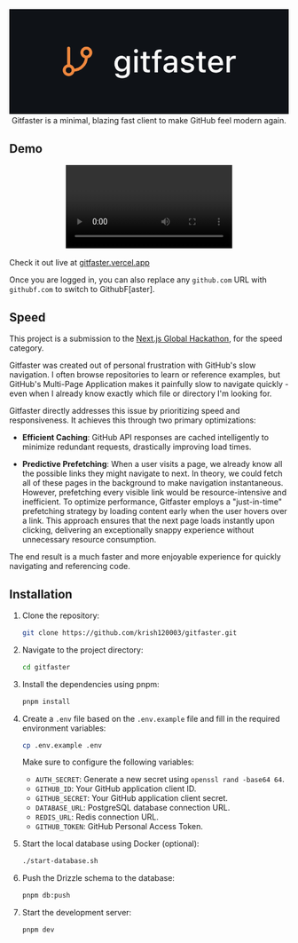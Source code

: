 <div align="center" style="text-wrap: balance;">
<!-- ![Gitfaster](./public/project-logo.png) -->
<img src="./public/project-logo.png" alt="Gitfaster Logo">
<div>Gitfaster is a minimal, blazing fast client to make GitHub feel modern again.</div>
</div>

## Demo

<!-- https://github.com/user-attachments/assets/ee143c0e-e5d8-417f-a0c7-02da55a9d235 -->

<div align="center">
    <video src="https://github.com/user-attachments/assets/ee143c0e-e5d8-417f-a0c7-02da55a9d235" controls style="max-height: 600px; margin: auto;"></video>
</div>

Check it out live at [gitfaster.vercel.app](https://gitfaster.dev)

Once you are logged in, you can also replace any `github.com` URL with `githubf.com` to switch to GithubF[aster].

## Speed

This project is a submission to the [Next.js Global Hackathon](https://x.com/nextjs/status/1907878486636675413), for the speed category.

Gitfaster was created out of personal frustration with GitHub's slow navigation. I often browse repositories to learn or reference examples, but GitHub's Multi-Page Application makes it painfully slow to navigate quickly - even when I already know exactly which file or directory I'm looking for.

Gitfaster directly addresses this issue by prioritizing speed and responsiveness. It achieves this through two primary optimizations:

- **Efficient Caching**: GitHub API responses are cached intelligently to minimize redundant requests, drastically improving load times.

- **Predictive Prefetching**: When a user visits a page, we already know all the possible links they might navigate to next. In theory, we could fetch all of these pages in the background to make navigation instantaneous. However, prefetching every visible link would be resource-intensive and inefficient. To optimize performance, Gitfaster employs a "just-in-time" prefetching strategy by loading content early when the user hovers over a link. This approach ensures that the next page loads instantly upon clicking, delivering an exceptionally snappy experience without unnecessary resource consumption.

The end result is a much faster and more enjoyable experience for quickly navigating and referencing code.

## Installation

1.  Clone the repository:

    ```sh
    git clone https://github.com/krish120003/gitfaster.git
    ```

2.  Navigate to the project directory:

    ```sh
    cd gitfaster
    ```

3.  Install the dependencies using pnpm:

    ```sh
    pnpm install
    ```

4.  Create a `.env` file based on the `.env.example` file and fill in the required environment variables:

    ```sh
    cp .env.example .env
    ```

    Make sure to configure the following variables:

    - `AUTH_SECRET`: Generate a new secret using `openssl rand -base64 64`.
    - `GITHUB_ID`: Your GitHub application client ID.
    - `GITHUB_SECRET`: Your GitHub application client secret.
    - `DATABASE_URL`: PostgreSQL database connection URL.
    - `REDIS_URL`: Redis connection URL.
    - `GITHUB_TOKEN`: GitHub Personal Access Token.

5.  Start the local database using Docker (optional):

    ```sh
    ./start-database.sh
    ```

6.  Push the Drizzle schema to the database:

    ```sh
    pnpm db:push
    ```

7.  Start the development server:

    ```sh
    pnpm dev
    ```
